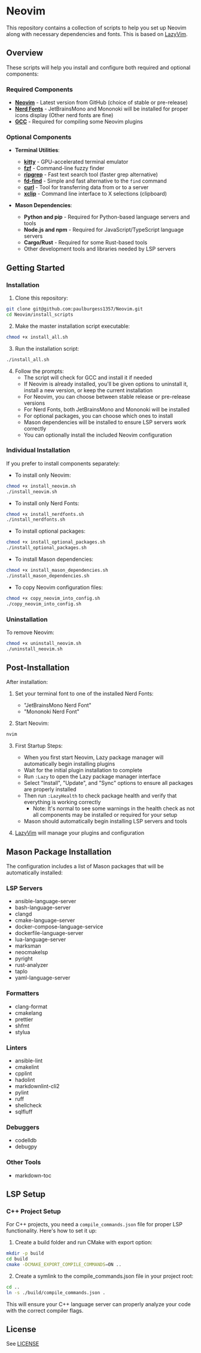 # Neovim

This repository contains a collection of scripts to help you set up Neovim along with necessary dependencies and fonts. This is based on [LazyVim](https://github.com/LazyVim/LazyVim).

## Overview

These scripts will help you install and configure both required and optional components:

### Required Components

- **[Neovim](https://neovim.io/)** - Latest version from GitHub (choice of stable or pre-release)
- **[Nerd Fonts](https://www.nerdfonts.com/)** - JetBrainsMono and Mononoki will be installed for proper icons display (Other nerd fonts are fine)
- **[GCC](https://gcc.gnu.org/)** - Required for compiling some Neovim plugins

### Optional Components

- **Terminal Utilities**:

  - **[kitty](https://sw.kovidgoyal.net/kitty/)** - GPU-accelerated terminal emulator
  - **[fzf](https://github.com/junegunn/fzf)** - Command-line fuzzy finder
  - **[ripgrep](https://github.com/BurntSushi/ripgrep)** - Fast text search tool (faster grep alternative)
  - **[fd-find](https://github.com/sharkdp/fd)** - Simple and fast alternative to the `find` command
  - **[curl](https://curl.se/)** - Tool for transferring data from or to a server
  - **[xclip](https://github.com/astrand/xclip)** - Command line interface to X selections (clipboard)

- **Mason Dependencies**:
  - **Python and pip** - Required for Python-based language servers and tools
  - **Node.js and npm** - Required for JavaScript/TypeScript language servers
  - **Cargo/Rust** - Required for some Rust-based tools
  - Other development tools and libraries needed by LSP servers

## Getting Started

### Installation

1. Clone this repository:

```bash
git clone git@github.com:paulburgess1357/Neovim.git
cd Neovim/install_scripts
```

2. Make the master installation script executable:

```bash
chmod +x install_all.sh
```

3. Run the installation script:

```bash
./install_all.sh
```

4. Follow the prompts:
   - The script will check for GCC and install it if needed
   - If Neovim is already installed, you'll be given options to uninstall it, install a new version, or keep the current installation
   - For Neovim, you can choose between stable release or pre-release versions
   - For Nerd Fonts, both JetBrainsMono and Mononoki will be installed
   - For optional packages, you can choose which ones to install
   - Mason dependencies will be installed to ensure LSP servers work correctly
   - You can optionally install the included Neovim configuration

### Individual Installation

If you prefer to install components separately:

- To install only Neovim:

```bash
chmod +x install_neovim.sh
./install_neovim.sh
```

- To install only Nerd Fonts:

```bash
chmod +x install_nerdfonts.sh
./install_nerdfonts.sh
```

- To install optional packages:

```bash
chmod +x install_optional_packages.sh
./install_optional_packages.sh
```

- To install Mason dependencies:

```bash
chmod +x install_mason_dependencies.sh
./install_mason_dependencies.sh
```

- To copy Neovim configuration files:

```bash
chmod +x copy_neovim_into_config.sh
./copy_neovim_into_config.sh
```

### Uninstallation

To remove Neovim:

```bash
chmod +x uninstall_neovim.sh
./uninstall_neovim.sh
```

## Post-Installation

After installation:

1. Set your terminal font to one of the installed Nerd Fonts:

   - "JetBrainsMono Nerd Font"
   - "Mononoki Nerd Font"

2. Start Neovim:

```bash
nvim
```

3. First Startup Steps:

   - When you first start Neovim, Lazy package manager will automatically begin installing plugins
   - Wait for the initial plugin installation to complete
   - Run `:Lazy` to open the Lazy package manager interface
   - Select "Install", "Update", and "Sync" options to ensure all packages are properly installed
   - Then run `:LazyHealth` to check package health and verify that everything is working correctly
     - Note: It's normal to see some warnings in the health check as not all components may be installed or required for your setup
   - Mason should automatically begin installing LSP servers and tools

4. [LazyVim](https://github.com/LazyVim/LazyVim) will manage your plugins and configuration

## Mason Package Installation

The configuration includes a list of Mason packages that will be automatically installed:

### LSP Servers

- ansible-language-server
- bash-language-server
- clangd
- cmake-language-server
- docker-compose-language-service
- dockerfile-language-server
- lua-language-server
- marksman
- neocmakelsp
- pyright
- rust-analyzer
- taplo
- yaml-language-server

### Formatters

- clang-format
- cmakelang
- prettier
- shfmt
- stylua

### Linters

- ansible-lint
- cmakelint
- cpplint
- hadolint
- markdownlint-cli2
- pylint
- ruff
- shellcheck
- sqlfluff

### Debuggers

- codelldb
- debugpy

### Other Tools

- markdown-toc

## LSP Setup

### C++ Project Setup

For C++ projects, you need a `compile_commands.json` file for proper LSP functionality. Here's how to set it up:

1. Create a build folder and run CMake with export option:

```bash
mkdir -p build
cd build
cmake -DCMAKE_EXPORT_COMPILE_COMMANDS=ON ..
```

2. Create a symlink to the compile_commands.json file in your project root:

```bash
cd ..
ln -s ./build/compile_commands.json .
```

This will ensure your C++ language server can properly analyze your code with the correct compiler flags.

## License

See [LICENSE](https://github.com/paulburgess1357/Neovim/blob/main/LICENSE)
